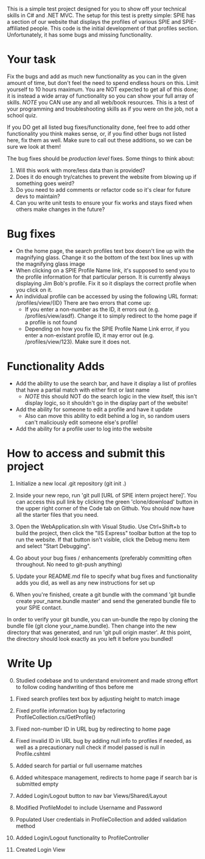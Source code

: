 This is a simple test project designed for you to show off your technical skills in C# and .NET MVC. The setup for this test is pretty simple: SPIE has a section of our website that displays the profiles of various SPIE and SPIE-affiliated people. This code is the initial development of that profiles section. Unfortunately, it has some bugs and missing functionality.

# Your task
Fix the bugs and add as much new functionality as you can in the given amount of time, but don't feel the need to spend endless hours on this.  Limit yourself to 10 hours maximum. You are NOT expected to get all of this done; it is instead a wide array of functionality so you can show your full array of skills. *NOTE* you CAN use any and all web/book resources. This is a test of your programming and troubleshooting skills as if you were on the job, not a school quiz.

If you DO get all listed bug fixes/functionality done, feel free to add other functionality you think makes sense, or, if you find other bugs not listed here, fix them as well. Make sure to call out these additions, so we can be sure we look at them!

The bug fixes should be *production level* fixes. Some things to think about:
1. Will this work with more/less data than is provided?
2. Does it do enough try/catches to prevent the website from blowing up if something goes weird?
3. Do you need to add comments or refactor code so it's clear for future devs to maintain?
4. Can you write unit tests to ensure your fix works and stays fixed when others make changes in the future?

# Bug fixes
* On the home page, the search profiles text box doesn't line up with the magnifying glass. Change it so the bottom of the text box lines up with the magnifying glass image
* When clicking on a SPIE Profile Name link, it's supposed to send you to the profile information for that particular person. It is currently always displaying Jim Bob's profile. Fix it so it displays the correct profile when you click on it.
* An individual profile can be accessed by using the following URL format: /profiles/view/{ID} There are two errors that come up:
  * If you enter a non-number as the ID, it errors out (e.g. /profiles/view/asdf). Change it to simply redirect to the home page if a profile is not found
  * Depending on how you fix the SPIE Profile Name Link error, if you enter a non-existant profile ID, it may error out (e.g. /profiles/view/123). Make sure it does not.

# Functionality Adds
* Add the ability to use the search bar, and have it display a list of profiles that have a partial match with either first or last name
  * *NOTE* this should NOT do the search logic in the view itself, this isn't display logic, so it shouldn't go in the display part of the website!
* Add the ability for someone to edit a profile and have it update
  * Also can move this ability to edit behind a log in, so random users can't maliciously edit someone else's profile!
* Add the ability for a profile user to log into the website


# How to access and submit this project

1. Initialize a new local .git repository (git init .)
2. Inside your new repo, run 'git pull [URL of SPIE intern project here]'. You can access this pull link by clicking the green 'clone/download' button in the upper right corner of the Code tab on Github. You should now have all the starter files that you need.
3. Open the WebApplication.sln with Visual Studio. Use Ctrl+Shift+b to build the project, then click the "IIS Express" toolbar button at the top to run the website. If that button isn't visible, click the Debug menu item and select "Start Debugging".

4. Go about your bug fixes / enhancements (preferably committing often throughout.  No need to git-push anything)
5. Update your README.md file to specify what bug fixes and functionality adds you did, as well as any new instructions for set up
6. When you're finished, create a git bundle with the command 'git bundle create your_name.bundle master' and send the generated bundle file to your SPIE contact.

In order to verify your git bundle, you can un-bundle the repo by cloning the bundle file (git clone your_name.bundle).  Then change into the new directory that was generated, and run 'git pull origin master'.  At this point, the directory should look exactly as you left it before you bundled!


# Write Up
0. Studied codebase and to understand enviroment and made strong effort to follow coding handwriting of thos before me
1. Fixed search profiles text box by adjusting height to match image
2. Fixed profile information bug by refactoring ProfileCollection.cs/GetProfile()
3. Fixed non-number ID in URL bug by redirecting to home page
4. Fixed invalid ID in URL bug by adding null info to profiles if needed, as well as a precautionary null check if model passed is null in Profile.cshtml

5. Added search for partial or full username matches
6. Added whitespace management, redirects to home page if search bar is submitted empty

7. Added Login/Logout button to nav bar Views/Shared/Layout
8. Modified ProfileModel to include Username and Password
9. Populated User credentials in ProfileCollection and added validation method
10. Added Login/Logout functionality to ProfileController
11. Created Login View